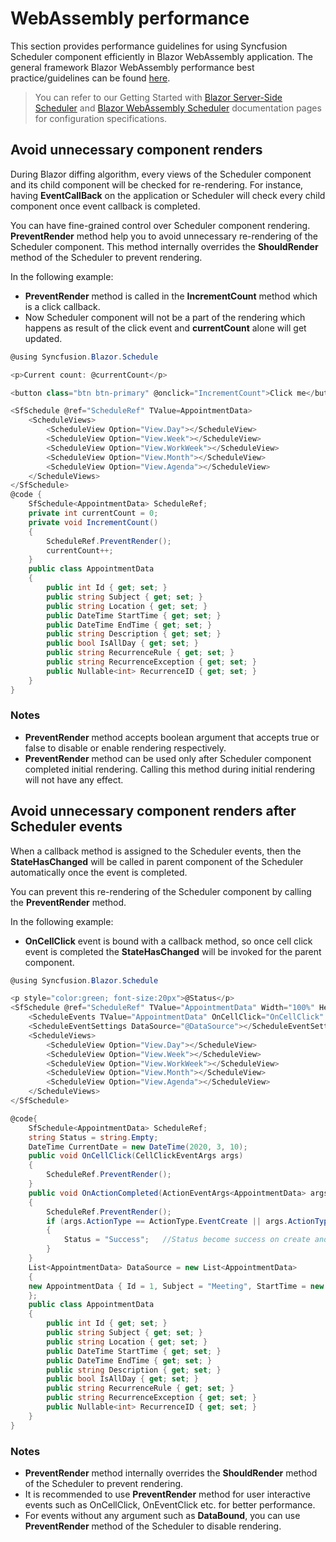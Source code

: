 # WebAssembly performance

This section provides performance guidelines for using Syncfusion Scheduler component efficiently in Blazor WebAssembly application. The general framework Blazor WebAssembly performance best practice/guidelines can be found [here](https://docs.microsoft.com/en-us/aspnet/core/blazor/webassembly-performance-best-practices).

> You can refer to our Getting Started with [Blazor Server-Side Scheduler](https://blazor.syncfusion.com/documentation/getting-started/blazor-server-side-visual-studio-2019/) and [Blazor WebAssembly Scheduler](scheduler/how-to/blazor-web-assembly-scheduler) documentation pages for configuration specifications.

## Avoid unnecessary component renders

During Blazor diffing algorithm, every views of the Scheduler component and its child component will be checked for re-rendering.  For instance, having **EventCallBack** on the application or Scheduler will check every child component once event callback is completed.

You can have fine-grained control over Scheduler component rendering. **PreventRender** method help you to avoid unnecessary re-rendering of the Scheduler component. This method internally overrides the **ShouldRender** method of the Scheduler to prevent rendering.

In the following example:

* **PreventRender** method is called in the **IncrementCount** method which is a click callback.
* Now Scheduler component will not be a part of the rendering which happens as result of the click event and **currentCount** alone will get updated.

```csharp
@using Syncfusion.Blazor.Schedule

<p>Current count: @currentCount</p>

<button class="btn btn-primary" @onclick="IncrementCount">Click me</button>

<SfSchedule @ref="ScheduleRef" TValue=AppointmentData>
    <ScheduleViews>
        <ScheduleView Option="View.Day"></ScheduleView>
        <ScheduleView Option="View.Week"></ScheduleView>
        <ScheduleView Option="View.WorkWeek"></ScheduleView>
        <ScheduleView Option="View.Month"></ScheduleView>
        <ScheduleView Option="View.Agenda"></ScheduleView>
    </ScheduleViews>
</SfSchedule>
@code {
    SfSchedule<AppointmentData> ScheduleRef;
    private int currentCount = 0;
    private void IncrementCount()
    {
        ScheduleRef.PreventRender();
        currentCount++;
    }
    public class AppointmentData
    {
        public int Id { get; set; }
        public string Subject { get; set; }
        public string Location { get; set; }
        public DateTime StartTime { get; set; }
        public DateTime EndTime { get; set; }
        public string Description { get; set; }
        public bool IsAllDay { get; set; }
        public string RecurrenceRule { get; set; }
        public string RecurrenceException { get; set; }
        public Nullable<int> RecurrenceID { get; set; }
    }
}
```

### Notes

* **PreventRender** method accepts boolean argument that accepts true or false to disable or enable rendering respectively.
* **PreventRender** method can be used only after Scheduler component completed initial rendering. Calling this method during initial rendering will not have any effect.

## Avoid unnecessary component renders after Scheduler events

When a callback method is assigned to the Scheduler events, then the **StateHasChanged** will be called in parent component of the Scheduler automatically once the event is completed.

You can prevent this re-rendering of the Scheduler component by calling the **PreventRender** method.

In the following example:

* **OnCellClick** event is bound with a callback method, so once cell click event is completed the **StateHasChanged** will be invoked for the parent component.

```csharp
@using Syncfusion.Blazor.Schedule

<p style="color:green; font-size:20px">@Status</p>
<SfSchedule @ref="ScheduleRef" TValue="AppointmentData" Width="100%" Height="550px" @bind-SelectedDate="@CurrentDate">
    <ScheduleEvents TValue="AppointmentData" OnCellClick="OnCellClick" ActionCompleted="OnActionCompleted"></ScheduleEvents>
    <ScheduleEventSettings DataSource="@DataSource"></ScheduleEventSettings>
    <ScheduleViews>
        <ScheduleView Option="View.Day"></ScheduleView>
        <ScheduleView Option="View.Week"></ScheduleView>
        <ScheduleView Option="View.WorkWeek"></ScheduleView>
        <ScheduleView Option="View.Month"></ScheduleView>
        <ScheduleView Option="View.Agenda"></ScheduleView>
    </ScheduleViews>
</SfSchedule>

@code{
    SfSchedule<AppointmentData> ScheduleRef;
    string Status = string.Empty;
    DateTime CurrentDate = new DateTime(2020, 3, 10);
    public void OnCellClick(CellClickEventArgs args)
    {
        ScheduleRef.PreventRender();
    }
    public void OnActionCompleted(ActionEventArgs<AppointmentData> args)
    {
        ScheduleRef.PreventRender();
        if (args.ActionType == ActionType.EventCreate || args.ActionType == ActionType.EventChange)
        {
            Status = "Success";   //Status become success on create and update of an event.
        }
    }
    List<AppointmentData> DataSource = new List<AppointmentData>
    {
    new AppointmentData { Id = 1, Subject = "Meeting", StartTime = new DateTime(2020, 3, 10, 9, 30, 0) , EndTime = new DateTime(2020, 3, 10, 12, 0, 0) }
    };
    public class AppointmentData
    {
        public int Id { get; set; }
        public string Subject { get; set; }
        public string Location { get; set; }
        public DateTime StartTime { get; set; }
        public DateTime EndTime { get; set; }
        public string Description { get; set; }
        public bool IsAllDay { get; set; }
        public string RecurrenceRule { get; set; }
        public string RecurrenceException { get; set; }
        public Nullable<int> RecurrenceID { get; set; }
    }
}
```

### Notes

* **PreventRender** method internally overrides the **ShouldRender** method of the Scheduler to prevent rendering.
* It is recommended to use **PreventRender** method for user interactive events such as OnCellClick, OnEventClick etc. for better performance.
* For events without any argument such as **DataBound**, you can use **PreventRender** method of the Scheduler to disable rendering.
